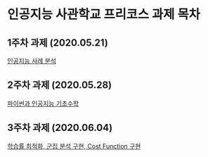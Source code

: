 # 인공지능 사관학교 프리코스 과제 목차

## 1주차 과제 (2020.05.21)

[인공지능 사례 분석](https://github.com/Dark0Ship/AIacademy/blob/master/%EC%82%AC%EA%B4%80%ED%95%99%EA%B5%90_1%EC%A3%BC%EC%B0%A8%EA%B3%BC%EC%A0%9C.ipynb)

## 2주차 과제 (2020.05.28)

[파이썬과 인공지능 기초수학](https://github.com/Dark0Ship/AIacademy/blob/master/%EC%82%AC%EA%B4%80%ED%95%99%EA%B5%90_2%EC%A3%BC%EC%B0%A8%EA%B3%BC%EC%A0%9C.ipynb)

## 3주차 과제 (2020.06.04)
[학습률 최적화, 군집 분석 구현, Cost Function 구현](https://github.com/Dark0Ship/AIacademy/blob/master/%EC%82%AC%EA%B4%80%ED%95%99%EA%B5%90_3%EC%A3%BC%EC%B0%A8_%EA%B3%BC%EC%A0%9C.ipynb)
